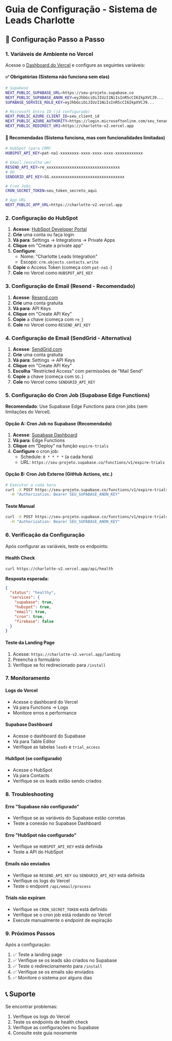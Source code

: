# Guia de Configuração - Sistema de Leads Charlotte

## 🚀 Configuração Passo a Passo

### 1. Variáveis de Ambiente no Vercel

Acesse o [Dashboard do Vercel](https://vercel.com/dashboard) e configure as seguintes variáveis:

#### ✅ Obrigatórias (Sistema não funciona sem elas)
```bash
# Supabase
NEXT_PUBLIC_SUPABASE_URL=https://seu-projeto.supabase.co
NEXT_PUBLIC_SUPABASE_ANON_KEY=eyJhbGciOiJIUzI1NiIsInR5cCI6IkpXVCJ9...
SUPABASE_SERVICE_ROLE_KEY=eyJhbGciOiJIUzI1NiIsInR5cCI6IkpXVCJ9...

# Microsoft Entra ID (já configurado)
NEXT_PUBLIC_AZURE_CLIENT_ID=seu_client_id
NEXT_PUBLIC_AZURE_AUTHORITY=https://login.microsoftonline.com/seu_tenant_id
NEXT_PUBLIC_REDIRECT_URI=https://charlotte-v2.vercel.app
```

#### 🔧 Recomendadas (Sistema funciona, mas com funcionalidades limitadas)
```bash
# HubSpot (para CRM)
HUBSPOT_API_KEY=pat-na1-xxxxxxxx-xxxx-xxxx-xxxx-xxxxxxxxxxxx

# Email (escolha um)
RESEND_API_KEY=re_xxxxxxxxxxxxxxxxxxxxxxxxxxxxxxxx
# OU
SENDGRID_API_KEY=SG.xxxxxxxxxxxxxxxxxxxxxxxxxxxxxxxx

# Cron Jobs
CRON_SECRET_TOKEN=seu_token_secreto_aqui

# App URL
NEXT_PUBLIC_APP_URL=https://charlotte-v2.vercel.app
```

### 2. Configuração do HubSpot

1. **Acesse**: [HubSpot Developer Portal](https://developers.hubspot.com/)
2. **Crie** uma conta ou faça login
3. **Vá para**: Settings → Integrations → Private Apps
4. **Clique** em "Create a private app"
5. **Configure**:
   - Nome: "Charlotte Leads Integration"
   - Escopo: `crm.objects.contacts.write`
6. **Copie** o Access Token (começa com `pat-na1-`)
7. **Cole** no Vercel como `HUBSPOT_API_KEY`

### 3. Configuração de Email (Resend - Recomendado)

1. **Acesse**: [Resend.com](https://resend.com/)
2. **Crie** uma conta gratuita
3. **Vá para**: API Keys
4. **Clique** em "Create API Key"
5. **Copie** a chave (começa com `re_`)
6. **Cole** no Vercel como `RESEND_API_KEY`

### 4. Configuração de Email (SendGrid - Alternativa)

1. **Acesse**: [SendGrid.com](https://sendgrid.com/)
2. **Crie** uma conta gratuita
3. **Vá para**: Settings → API Keys
4. **Clique** em "Create API Key"
5. **Escolha** "Restricted Access" com permissões de "Mail Send"
6. **Copie** a chave (começa com `SG.`)
7. **Cole** no Vercel como `SENDGRID_API_KEY`

### 5. Configuração do Cron Job (Supabase Edge Functions)

**Recomendado**: Use Supabase Edge Functions para cron jobs (sem limitações do Vercel).

#### Opção A: Cron Job no Supabase (Recomendado)
1. **Acesse**: [Supabase Dashboard](https://supabase.com/dashboard)
2. **Vá para**: Edge Functions
3. **Clique** em "Deploy" na função `expire-trials`
4. **Configure** o cron job:
   - Schedule: `0 * * * *` (a cada hora)
   - URL: `https://seu-projeto.supabase.co/functions/v1/expire-trials`

#### Opção B: Cron Job Externo (GitHub Actions, etc.)
```bash
# Executar a cada hora
curl -X POST https://seu-projeto.supabase.co/functions/v1/expire-trials \
  -H "Authorization: Bearer SEU_SUPABASE_ANON_KEY"
```

#### Teste Manual
```bash
curl -X POST https://seu-projeto.supabase.co/functions/v1/expire-trials \
  -H "Authorization: Bearer SEU_SUPABASE_ANON_KEY"
```

### 6. Verificação da Configuração

Após configurar as variáveis, teste os endpoints:

#### Health Check
```bash
curl https://charlotte-v2.vercel.app/api/health
```

**Resposta esperada:**
```json
{
  "status": "healthy",
  "services": {
    "supabase": true,
    "hubspot": true,
    "email": true,
    "cron": true,
    "firebase": false
  }
}
```

#### Teste da Landing Page
1. Acesse: `https://charlotte-v2.vercel.app/landing`
2. Preencha o formulário
3. Verifique se foi redirecionado para `/install`

### 7. Monitoramento

#### Logs do Vercel
- Acesse o dashboard do Vercel
- Vá para Functions → Logs
- Monitore erros e performance

#### Supabase Dashboard
- Acesse o dashboard do Supabase
- Vá para Table Editor
- Verifique as tabelas `leads` e `trial_access`

#### HubSpot (se configurado)
- Acesse o HubSpot
- Vá para Contacts
- Verifique se os leads estão sendo criados

### 8. Troubleshooting

#### Erro "Supabase não configurado"
- Verifique se as variáveis do Supabase estão corretas
- Teste a conexão no Supabase Dashboard

#### Erro "HubSpot não configurado"
- Verifique se `HUBSPOT_API_KEY` está definida
- Teste a API do HubSpot

#### Emails não enviados
- Verifique se `RESEND_API_KEY` ou `SENDGRID_API_KEY` está definida
- Verifique os logs do Vercel
- Teste o endpoint `/api/email/process`

#### Trials não expiram
- Verifique se `CRON_SECRET_TOKEN` está definido
- Verifique se o cron job está rodando no Vercel
- Execute manualmente o endpoint de expiração

### 9. Próximos Passos

Após a configuração:
1. ✅ Teste a landing page
2. ✅ Verifique se os leads são criados no Supabase
3. ✅ Teste o redirecionamento para `/install`
4. ✅ Verifique se os emails são enviados
5. ✅ Monitore o sistema por alguns dias

## 📞 Suporte

Se encontrar problemas:
1. Verifique os logs do Vercel
2. Teste os endpoints de health check
3. Verifique as configurações no Supabase
4. Consulte este guia novamente
